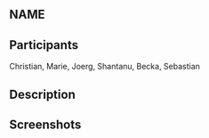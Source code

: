 NAME
----

Participants
------------

Christian, Marie, Joerg, Shantanu, Becka, Sebastian

Description
-----------

Screenshots
-----------

